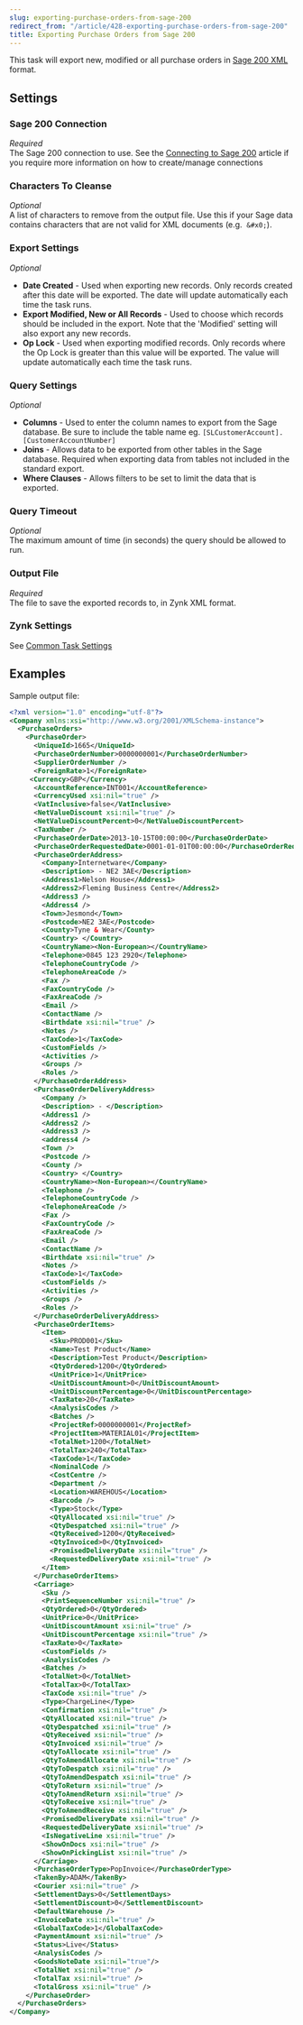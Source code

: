 ```yaml
---
slug: exporting-purchase-orders-from-sage-200
redirect_from: "/article/428-exporting-purchase-orders-from-sage-200"
title: Exporting Purchase Orders from Sage 200
---
```

This task will export new, modified or all purchase orders in [Sage 200 XML](sage-200-xml) format.

## Settings
### Sage 200 Connection
_Required_  
The Sage 200 connection to use.  See the [Connecting to Sage 200](connecting-to-sage-200) article if you require more information on how to create/manage connections

### Characters To Cleanse
_Optional_  
A list of characters to remove from the output file. Use this if your Sage data contains characters that are not valid for XML documents (e.g. 	`&#x0;`).

### Export Settings
_Optional_  

 * **Date Created** - Used when exporting new records. Only records created after this date will be exported. The date will update automatically each time the task runs.
 * **Export Modified, New or All Records** - Used to choose which records should be included in the export. Note that the 'Modified' setting will also export any new records.
 * **Op Lock** - Used when exporting modified records. Only records where the Op Lock is greater than this value will be exported. The value will update automatically each time the task runs.
 
### Query Settings
_Optional_  

 * **Columns** - Used to enter the column names to export from the Sage database. Be sure to include the table name eg. `[SLCustomerAccount].[CustomerAccountNumber]`
 * **Joins** - Allows data to be exported from other tables in the Sage database. Required when exporting data from tables not included in the standard export.
 * **Where Clauses** - Allows filters to be set to limit the data that is exported. 
  
### Query Timeout
_Optional_  
The maximum amount of time (in seconds) the query should be allowed to run.

### Output File
_Required_  
The file to save the exported records to, in Zynk XML format.

### Zynk Settings
See [Common Task Settings](common-task-settings)

## Examples

Sample output file:

```xml
<?xml version="1.0" encoding="utf-8"?>
<Company xmlns:xsi="http://www.w3.org/2001/XMLSchema-instance">
  <PurchaseOrders>
    <PurchaseOrder>
      <UniqueId>1665</UniqueId>
      <PurchaseOrderNumber>0000000001</PurchaseOrderNumber>
      <SupplierOrderNumber />
      <ForeignRate>1</ForeignRate>
     <Currency>GBP</Currency>
      <AccountReference>INT001</AccountReference>
      <CurrencyUsed xsi:nil="true" />
      <VatInclusive>false</VatInclusive>
      <NetValueDiscount xsi:nil="true" />
      <NetValueDiscountPercent>0</NetValueDiscountPercent>
      <TaxNumber />
      <PurchaseOrderDate>2013-10-15T00:00:00</PurchaseOrderDate>
      <PurchaseOrderRequestedDate>0001-01-01T00:00:00</PurchaseOrderRequestedDate>
      <PurchaseOrderAddress>
        <Company>Internetware</Company>
        <Description> - NE2 3AE</Description>
        <Address1>Nelson House</Address1>
        <Address2>Fleming Business Centre</Address2>
        <Address3 />
        <Address4 />
        <Town>Jesmond</Town>
        <Postcode>NE2 3AE</Postcode>
        <County>Tyne & Wear</County>
        <Country> </Country>
        <CountryName><Non-European></CountryName>
        <Telephone>0845 123 2920</Telephone>
        <TelephoneCountryCode />
        <TelephoneAreaCode />
        <Fax />
        <FaxCountryCode />
        <FaxAreaCode />
        <Email />
        <ContactName />
        <Birthdate xsi:nil="true" />
        <Notes />
        <TaxCode>1</TaxCode>
        <CustomFields />
        <Activities />
        <Groups />
        <Roles />
      </PurchaseOrderAddress>
      <PurchaseOrderDeliveryAddress>
        <Company />
        <Description> - </Description>
        <Address1 />
        <Address2 />
        <Address3 />
        <address4 />
        <Town />
        <Postcode />
        <County />
        <Country> </Country>
        <CountryName><Non-European></CountryName>
        <Telephone />
        <TelephoneCountryCode />
        <TelephoneAreaCode />
        <Fax />
        <FaxCountryCode />
        <FaxAreaCode />
        <Email />
        <ContactName />
        <Birthdate xsi:nil="true" />
        <Notes />
        <TaxCode>1</TaxCode>
        <CustomFields />
        <Activities />
        <Groups />
        <Roles />
      </PurchaseOrderDeliveryAddress>
      <PurchaseOrderItems>
        <Item>
          <Sku>PROD001</Sku>
          <Name>Test Product</Name>
          <Description>Test Product</Description>
          <QtyOrdered>1200</QtyOrdered>
          <UnitPrice>1</UnitPrice>
          <UnitDiscountAmount>0</UnitDiscountAmount>
          <UnitDiscountPercentage>0</UnitDiscountPercentage>
          <TaxRate>20</TaxRate>
          <AnalysisCodes />
          <Batches />
          <ProjectRef>0000000001</ProjectRef>
          <ProjectItem>MATERIAL01</ProjectItem>
          <TotalNet>1200</TotalNet>
          <TotalTax>240</TotalTax>
          <TaxCode>1</TaxCode>
          <NominalCode />
          <CostCentre />
          <Department />
          <Location>WAREHOUS</Location>
          <Barcode />
          <Type>Stock</Type>
          <QtyAllocated xsi:nil="true" />
          <QtyDespatched xsi:nil="true" />
          <QtyReceived>1200</QtyReceived>
          <QtyInvoiced>0</QtyInvoiced>
          <PromisedDeliveryDate xsi:nil="true" />
          <RequestedDeliveryDate xsi:nil="true" />
        </Item>
      </PurchaseOrderItems>
      <Carriage>
        <Sku />
        <PrintSequenceNumber xsi:nil="true" />
        <QtyOrdered>0</QtyOrdered>
        <UnitPrice>0</UnitPrice>
        <UnitDiscountAmount xsi:nil="true" />
        <UnitDiscountPercentage xsi:nil="true" />
        <TaxRate>0</TaxRate>
        <CustomFields />
        <AnalysisCodes />
        <Batches />
        <TotalNet>0</TotalNet>
        <TotalTax>0</TotalTax>
        <TaxCode xsi:nil="true" />
        <Type>ChargeLine</Type>
        <Confirmation xsi:nil="true" />
        <QtyAllocated xsi:nil="true" />
        <QtyDespatched xsi:nil="true" />
        <QtyReceived xsi:nil="true" />
        <QtyInvoiced xsi:nil="true" />
        <QtyToAllocate xsi:nil="true" />
        <QtyToAmendAllocate xsi:nil="true" />
        <QtyToDespatch xsi:nil="true" />
        <QtyToAmendDespatch xsi:nil="true" />
        <QtyToReturn xsi:nil="true" />
        <QtyToAmendReturn xsi:nil="true" />
        <QtyToReceive xsi:nil="true" />
        <QtyToAmendReceive xsi:nil="true" />
        <PromisedDeliveryDate xsi:nil="true" />
        <RequestedDeliveryDate xsi:nil="true" />
        <IsNegativeLine xsi:nil="true" />
        <ShowOnDocs xsi:nil="true" />
        <ShowOnPickingList xsi:nil="true" />
      </Carriage>
      <PurchaseOrderType>PopInvoice</PurchaseOrderType>
      <TakenBy>ADAM</TakenBy>
      <Courier xsi:nil="true" />
      <SettlementDays>0</SettlementDays>
      <SettlementDiscount>0</SettlementDiscount>
      <DefaultWarehouse />
      <InvoiceDate xsi:nil="true" />
      <GlobalTaxCode>1</GlobalTaxCode>
      <PaymentAmount xsi:nil="true" />
      <Status>Live</Status>
      <AnalysisCodes />
      <GoodsNoteDate xsi:nil="true"/>
      <TotalNet xsi:nil="true" />
      <TotalTax xsi:nil="true" />
      <TotalGross xsi:nil="true" />               
    </PurchaseOrder>
  </PurchaseOrders>
</Company>
```
